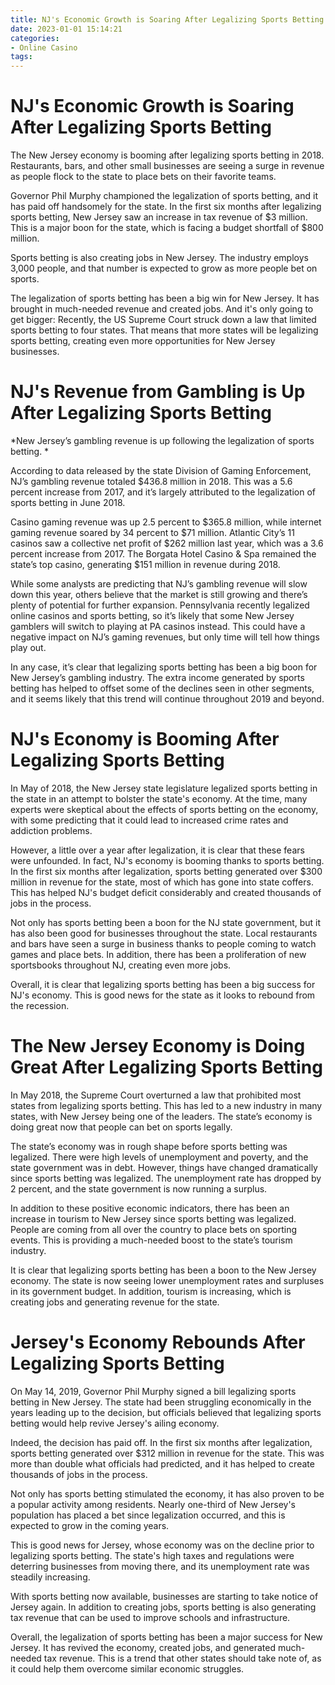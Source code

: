 ```yaml
---
title: NJ's Economic Growth is Soaring After Legalizing Sports Betting
date: 2023-01-01 15:14:21
categories:
- Online Casino
tags:
---
```



#  NJ's Economic Growth is Soaring After Legalizing Sports Betting

The New Jersey economy is booming after legalizing sports betting in 2018. Restaurants, bars, and other small businesses are seeing a surge in revenue as people flock to the state to place bets on their favorite teams.

Governor Phil Murphy championed the legalization of sports betting, and it has paid off handsomely for the state. In the first six months after legalizing sports betting, New Jersey saw an increase in tax revenue of $3 million. This is a major boon for the state, which is facing a budget shortfall of $800 million.

Sports betting is also creating jobs in New Jersey. The industry employs 3,000 people, and that number is expected to grow as more people bet on sports.

The legalization of sports betting has been a big win for New Jersey. It has brought in much-needed revenue and created jobs. And it's only going to get bigger: Recently, the US Supreme Court struck down a law that limited sports betting to four states. That means that more states will be legalizing sports betting, creating even more opportunities for New Jersey businesses.

#  NJ's Revenue from Gambling is Up After Legalizing Sports Betting

 *New Jersey’s gambling revenue is up following the legalization of sports betting.
*

According to data released by the state Division of Gaming Enforcement, NJ’s gambling revenue totaled $436.8 million in 2018. This was a 5.6 percent increase from 2017, and it’s largely attributed to the legalization of sports betting in June 2018.

Casino gaming revenue was up 2.5 percent to $365.8 million, while internet gaming revenue soared by 34 percent to $71 million. Atlantic City’s 11 casinos saw a collective net profit of $262 million last year, which was a 3.6 percent increase from 2017. The Borgata Hotel Casino & Spa remained the state’s top casino, generating $151 million in revenue during 2018.

While some analysts are predicting that NJ’s gambling revenue will slow down this year, others believe that the market is still growing and there’s plenty of potential for further expansion. Pennsylvania recently legalized online casinos and sports betting, so it’s likely that some New Jersey gamblers will switch to playing at PA casinos instead. This could have a negative impact on NJ’s gaming revenues, but only time will tell how things play out.

In any case, it’s clear that legalizing sports betting has been a big boon for New Jersey’s gambling industry. The extra income generated by sports betting has helped to offset some of the declines seen in other segments, and it seems likely that this trend will continue throughout 2019 and beyond.

#  NJ's Economy is Booming After Legalizing Sports Betting

In May of 2018, the New Jersey state legislature legalized sports betting in the state in an attempt to bolster the state's economy. At the time, many experts were skeptical about the effects of sports betting on the economy, with some predicting that it could lead to increased crime rates and addiction problems.

However, a little over a year after legalization, it is clear that these fears were unfounded. In fact, NJ's economy is booming thanks to sports betting. In the first six months after legalization, sports betting generated over $300 million in revenue for the state, most of which has gone into state coffers. This has helped NJ's budget deficit considerably and created thousands of jobs in the process.

Not only has sports betting been a boon for the NJ state government, but it has also been good for businesses throughout the state. Local restaurants and bars have seen a surge in business thanks to people coming to watch games and place bets. In addition, there has been a proliferation of new sportsbooks throughout NJ, creating even more jobs.

Overall, it is clear that legalizing sports betting has been a big success for NJ's economy. This is good news for the state as it looks to rebound from the recession.

#  The New Jersey Economy is Doing Great After Legalizing Sports Betting

In May 2018, the Supreme Court overturned a law that prohibited most states from legalizing sports betting. This has led to a new industry in many states, with New Jersey being one of the leaders. The state’s economy is doing great now that people can bet on sports legally.

The state’s economy was in rough shape before sports betting was legalized. There were high levels of unemployment and poverty, and the state government was in debt. However, things have changed dramatically since sports betting was legalized. The unemployment rate has dropped by 2 percent, and the state government is now running a surplus.

In addition to these positive economic indicators, there has been an increase in tourism to New Jersey since sports betting was legalized. People are coming from all over the country to place bets on sporting events. This is providing a much-needed boost to the state’s tourism industry.

It is clear that legalizing sports betting has been a boon to the New Jersey economy. The state is now seeing lower unemployment rates and surpluses in its government budget. In addition, tourism is increasing, which is creating jobs and generating revenue for the state.

#  Jersey's Economy Rebounds After Legalizing Sports Betting

On May 14, 2019, Governor Phil Murphy signed a bill legalizing sports betting in New Jersey. The state had been struggling economically in the years leading up to the decision, but officials believed that legalizing sports betting would help revive Jersey's ailing economy.

Indeed, the decision has paid off. In the first six months after legalization, sports betting generated over $312 million in revenue for the state. This was more than double what officials had predicted, and it has helped to create thousands of jobs in the process.

Not only has sports betting stimulated the economy, it has also proven to be a popular activity among residents. Nearly one-third of New Jersey's population has placed a bet since legalization occurred, and this is expected to grow in the coming years.

This is good news for Jersey, whose economy was on the decline prior to legalizing sports betting. The state's high taxes and regulations were deterring businesses from moving there, and its unemployment rate was steadily increasing.

With sports betting now available, businesses are starting to take notice of Jersey again. In addition to creating jobs, sports betting is also generating tax revenue that can be used to improve schools and infrastructure.

Overall, the legalization of sports betting has been a major success for New Jersey. It has revived the economy, created jobs, and generated much-needed tax revenue. This is a trend that other states should take note of, as it could help them overcome similar economic struggles.